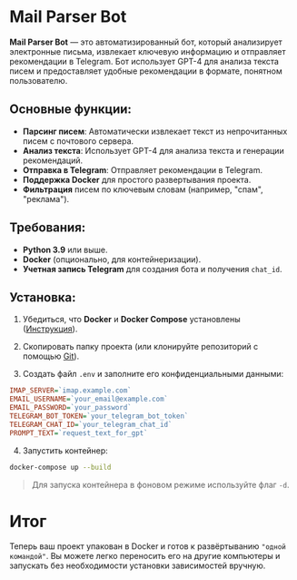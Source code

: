 # Mail Parser Bot

**Mail Parser Bot** — это автоматизированный бот, который анализирует электронные письма, извлекает ключевую информацию и отправляет рекомендации в Telegram. Бот использует GPT-4 для анализа текста писем и предоставляет удобные рекомендации в формате, понятном пользователю.

## Основные функции:

- **Парсинг писем**: Автоматически извлекает текст из непрочитанных писем с почтового сервера.
- **Анализ текста**: Использует GPT-4 для анализа текста и генерации рекомендаций.
- **Отправка в Telegram**: Отправляет рекомендации в Telegram.
- **Поддержка Docker** для простого развертывания проекта.
- **Фильтрация** писем по ключевым словам (например, "спам", "реклама").

## Требования:

- **Python 3.9** или выше.
- **Docker** (опционально, для контейнеризации).
- **Учетная запись Telegram** для создания бота и получения `chat_id`.

## Установка:

1. Убедиться, что **Docker** и **Docker Compose** установлены ([Инструкция](https://docs.docker.com/engine/install/)).  

2. Скопировать папку проекта (или клонируйте репозиторий с помощью [Git](https://github.com/makiss92/mail_parser_bot.git)).

3. Создать файл `.env` и заполните его конфиденциальными данными:
```ini
IMAP_SERVER=`imap.example.com`
EMAIL_USERNAME=`your_email@example.com`
EMAIL_PASSWORD=`your_password`
TELEGRAM_BOT_TOKEN=`your_telegram_bot_token`
TELEGRAM_CHAT_ID=`your_telegram_chat_id`
PROMPT_TEXT=`request_text_for_gpt`
```

4. Запустить контейнер:
```bash
docker-compose up --build
```
> Для запуска контейнера в фоновом режиме используйте флаг `-d`.

# Итог
Теперь ваш проект упакован в Docker и готов к развёртыванию `"одной командой"`. 
Вы можете легко переносить его на другие компьютеры и запускать без необходимости установки зависимостей вручную.
